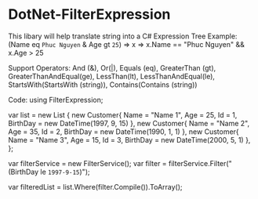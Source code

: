 # DotNet-FilterExpression
This libary will help translate string into a C# Expression Tree
Example: (Name eq `Phuc Nguyen` & Age gt `25`) => x => x.Name == "Phuc Nguyen" && x.Age > 25

Support Operators: And (&), Or(|), Equals (eq), GreaterThan (gt), GreaterThanAndEqual(ge), LessThan(lt), LessThanAndEqual(le), StartsWith(StartsWith (string)), Contains(Contains (string))

Code:
using FilterExpression;

var list = new List<Customer>
{
    new Customer{ Name = "Name 1", Age = 25, Id = 1, BirthDay = new DateTime(1997, 9, 15)  },
    new Customer{ Name = "Name 2", Age = 35, Id = 2, BirthDay = new DateTime(1990, 1, 1) },
    new Customer{ Name = "Name 3", Age = 15, Id = 3, BirthDay = new DateTime(2000, 5, 1)  },
};

var filterService = new FilterService();
var filter = filterService.Filter<Customer>("(BirthDay le `1997-9-15`)");

var filteredList = list.Where(filter.Compile()).ToArray();
